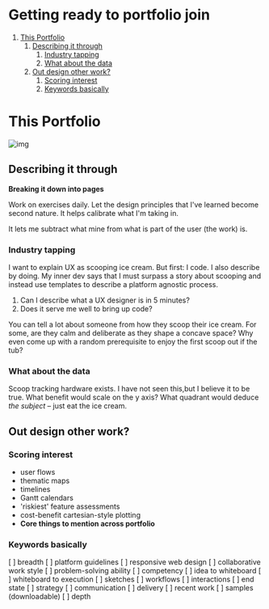 # Getting ready to portfolio join

1.  [This Portfolio](#orge46a770)
    1.  [Describing it through](#orgb6ed4a6)
        1.  [Industry tapping](#org035e0f9)
        2.  [What about the data](#org394e5ed)
    2.  [Out design other work?](#org4d4189d)
        1.  [Scoring interest](#org572e658)
        2.  [Keywords basically](#org7f47b9f)


<a id="orge46a770"></a>

# This Portfolio


![img](https://uploads-ssl.webflow.com/5d7d44d8cb34e46b7a9f7abb/60fde1d5c119d426d436c58a_drumroll.gif)


<a id="orgb6ed4a6"></a>

## Describing it through

**Breaking it down into pages**

Work on exercises daily. Let the design principles that I've learned
become second nature. It helps calibrate what I'm taking in.

It lets me subtract what mine from what is part of the user (the work)
is.


<a id="org035e0f9"></a>

### Industry tapping

I want to explain UX as scooping ice cream. But first: I code. I also
describe by doing. My inner dev says that I must surpass a story about
scooping and instead use templates to describe a platform agnostic
process.

1.  Can I describe what a UX designer is in 5 minutes?
2.  Does it serve me well to bring up code?

You can tell a lot about someone from how they scoop their ice cream.
For some, are they calm and deliberate as they shape a concave space?
Why even come up with a random prerequisite to enjoy the first scoop out
if the tub?


<a id="org394e5ed"></a>

### What about the data

Scoop tracking hardware exists. I have not seen this,but I believe it to
be true. What benefit would scale on the y axis? What quadrant would
deduce *the subject* &#x2013; just eat the ice cream.


<a id="org4d4189d"></a>

## Out design other work?


<a id="org572e658"></a>

### Scoring interest

-   user flows
-   thematic maps
-   timelines
-   Gantt calendars
-   'riskiest' feature assessments
-   cost-benefit cartesian-style plotting
-   **Core things to mention across portfolio**


<a id="org7f47b9f"></a>

### Keywords basically

[ ] breadth [ ] platform guidelines [ ] responsive web design [ ]
collaborative work style [ ] problem-solving ability [ ] competency [ ]
idea to whiteboard [ ] whiteboard to execution [ ] sketches [ ]
workflows [ ] interactions [ ] end state [ ] strategy [ ] communication
[ ] delivery [ ] recent work [ ] samples (downloadable) [ ] depth

